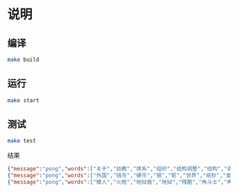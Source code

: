 # 说明

## 编译
```bash
make build
```


## 运行

```bash
make start
```

## 测试

```bash
make test
```
结果
```json
{"message":"pong","words":["关于","幼教","体系","组织","结构调整","结构","调整","等","的","通知"]}curl "http://127.0.0.1:8020/words?key=外国钱币硬币银铌世界纸钞爱藏"
{"message":"pong","words":["外国","钱币","硬币","银","铌","世界","纸钞","爱","藏"]}curl "http://127.0.0.1:8020/words?key=矮人火枪地狱兽残酷角斗士的军刺"
{"message":"pong","words":["矮人","火枪","地狱兽","地狱","残酷","角斗士","角斗","的","军","刺"]}
```
